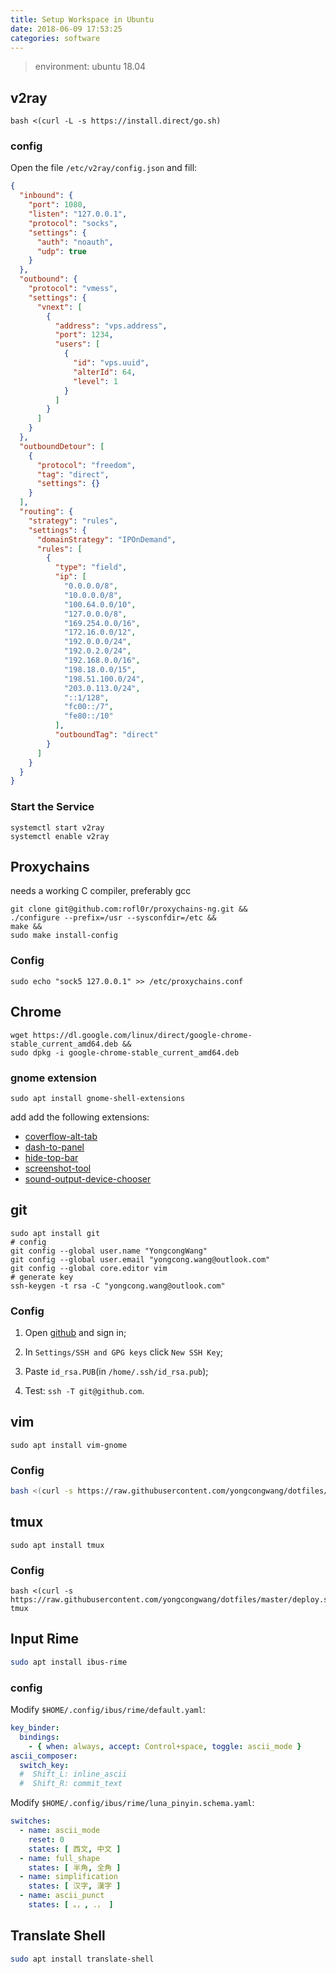 ```yaml
---
title: Setup Workspace in Ubuntu
date: 2018-06-09 17:53:25
categories: software
---
```

> environment: ubuntu 18.04
<!-- more -->

## v2ray
```
bash <(curl -L -s https://install.direct/go.sh)
```

### config
Open the file `/etc/v2ray/config.json` and fill:
```json
{
  "inbound": {
    "port": 1080,
    "listen": "127.0.0.1",
    "protocol": "socks",
    "settings": {
      "auth": "noauth",
      "udp": true
    }
  },
  "outbound": {
    "protocol": "vmess",
    "settings": {
      "vnext": [
        {
          "address": "vps.address",
          "port": 1234,
          "users": [
            {
              "id": "vps.uuid",
              "alterId": 64,
              "level": 1
            }
          ]
        }
      ]
    }
  },
  "outboundDetour": [
    {
      "protocol": "freedom",
      "tag": "direct",
      "settings": {}
    }
  ],
  "routing": {
    "strategy": "rules",
    "settings": {
      "domainStrategy": "IPOnDemand",
      "rules": [
        {
          "type": "field",
          "ip": [
            "0.0.0.0/8",
            "10.0.0.0/8",
            "100.64.0.0/10",
            "127.0.0.0/8",
            "169.254.0.0/16",
            "172.16.0.0/12",
            "192.0.0.0/24",
            "192.0.2.0/24",
            "192.168.0.0/16",
            "198.18.0.0/15",
            "198.51.100.0/24",
            "203.0.113.0/24",
            "::1/128",
            "fc00::/7",
            "fe80::/10"
          ],
          "outboundTag": "direct"
        }
      ]
    }
  }
}
```

### Start the Service

```
systemctl start v2ray
systemctl enable v2ray
```

## Proxychains
needs a working C compiler, preferably gcc

```
git clone git@github.com:rofl0r/proxychains-ng.git &&
./configure --prefix=/usr --sysconfdir=/etc &&
make &&
sudo make install-config
```

### Config
```
sudo echo "sock5 127.0.0.1" >> /etc/proxychains.conf
```

## Chrome

```
wget https://dl.google.com/linux/direct/google-chrome-stable_current_amd64.deb &&
sudo dpkg -i google-chrome-stable_current_amd64.deb
```

### gnome extension
```
sudo apt install gnome-shell-extensions
```
add add the following extensions:
- [coverflow-alt-tab](https://extensions.gnome.org/extension/97/coverflow-alt-tab/)
- [dash-to-panel](https://extensions.gnome.org/extension/1160/dash-to-panel/)
- [hide-top-bar](https://extensions.gnome.org/extension/545/hide-top-bar/)
- [screenshot-tool](https://extensions.gnome.org/extension/1112/screenshot-tool/)
- [sound-output-device-chooser](https://extensions.gnome.org/extension/906/sound-output-device-chooser/)

## git

```
sudo apt install git
# config
git config --global user.name "YongcongWang"
git config --global user.email "yongcong.wang@outlook.com"
git config --global core.editor vim
# generate key
ssh-keygen -t rsa -C "yongcong.wang@outlook.com"
```

### Config

1. Open [github](https://github.com/) and sign in;

2. In `Settings/SSH and GPG keys` click `New SSH Key`;

3. Paste `id_rsa.PUB`(in `/home/.ssh/id_rsa.pub`);

4. Test: `ssh -T git@github.com`.


## vim

```
sudo apt install vim-gnome
```

### Config
```bash
bash <(curl -s https://raw.githubusercontent.com/yongcongwang/dotfiles/master/deploy.sh) vim
```

## tmux
```
sudo apt install tmux
```

### Config
```
bash <(curl -s https://raw.githubusercontent.com/yongcongwang/dotfiles/master/deploy.sh) tmux
```

## Input Rime
```bash
sudo apt install ibus-rime
```

### config
Modify `$HOME/.config/ibus/rime/default.yaml`:
```yaml
key_binder:
  bindings:
    - { when: always, accept: Control+space, toggle: ascii_mode }
ascii_composer:
  switch_key:
  #  Shift_L: inline_ascii
  #  Shift_R: commit_text
```

Modify `$HOME/.config/ibus/rime/luna_pinyin.schema.yaml`:
```yaml
switches:
  - name: ascii_mode
    reset: 0
    states: [ 西文, 中文 ]
  - name: full_shape
    states: [ 半角, 全角 ]
  - name: simplification
    states: [ 汉字, 漢字 ]
  - name: ascii_punct
    states: [ 。，, ．， ]
```

## Translate Shell
```bash
sudo apt install translate-shell
```
